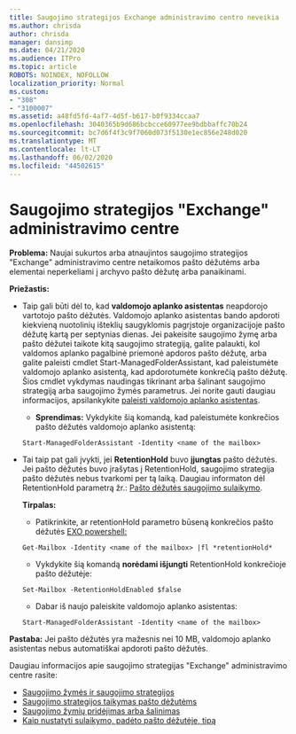 ```yaml
---
title: Saugojimo strategijos Exchange administravimo centro neveikia
ms.author: chrisda
author: chrisda
manager: dansimp
ms.date: 04/21/2020
ms.audience: ITPro
ms.topic: article
ROBOTS: NOINDEX, NOFOLLOW
localization_priority: Normal
ms.custom:
- "308"
- "3100007"
ms.assetid: a48fd5fd-4af7-4d5f-b617-b0f9334ccaa7
ms.openlocfilehash: 3040365b9d686bcbcce60977ee9bdbbaffc70b24
ms.sourcegitcommit: bc7d6f4f3c9f7060d073f5130e1ec856e248d020
ms.translationtype: MT
ms.contentlocale: lt-LT
ms.lasthandoff: 06/02/2020
ms.locfileid: "44502615"
---
```

# <a name="retention-policies-in-exchange-admin-center"></a>Saugojimo strategijos "Exchange" administravimo centre

 **Problema:** Naujai sukurtos arba atnaujintos saugojimo strategijos "Exchange" administravimo centre netaikomos pašto dėžutėms arba elementai neperkeliami į archyvo pašto dėžutę arba panaikinami. 
  
 **Priežastis:**
  
- Taip gali būti dėl to, kad **valdomojo aplanko asistentas** neapdorojo vartotojo pašto dėžutės. Valdomojo aplanko asistentas bando apdoroti kiekvieną nuotolinių išteklių saugyklomis pagrįstoje organizacijoje pašto dėžutę kartą per septynias dienas. Jei pakeisite saugojimo žymę arba pašto dėžutei taikote kitą saugojimo strategiją, galite palaukti, kol valdomos aplanko pagalbinė priemonė apdoros pašto dėžutę, arba galite paleisti cmdlet Start-ManagedFolderAssistant, kad paleistumėte valdomojo aplanko asistentą, kad apdorotumėte konkrečią pašto dėžutę. Šios cmdlet vykdymas naudingas tikrinant arba šalinant saugojimo strategiją arba saugojimo žymės parametrus. Jei norite gauti daugiau informacijos, apsilankykite [paleisti valdomojo aplanko asistentas](https://msdn.microsoft.com/library/gg271153%28v=exchsrvcs.149%29.aspx#managedfolderassist).
    
  - **Sprendimas:** Vykdykite šią komandą, kad paleistumėte konkrečios pašto dėžutės valdomojo aplanko asistentą:
    
  ```
  Start-ManagedFolderAssistant -Identity <name of the mailbox>
  ```

- Tai taip pat gali įvykti, jei **RetentionHold** buvo **įjungtas** pašto dėžutės. Jei pašto dėžutės buvo įrašytas į RetentionHold, saugojimo strategija pašto dėžutės nebus tvarkomi per tą laiką. Daugiau informaton dėl RetentionHold parametrą žr.: [Pašto dėžutės saugojimo sulaikymo](https://docs.microsoft.com/exchange/security-and-compliance/messaging-records-management/mailbox-retention-hold).
    
    **Tirpalas:**
    
  - Patikrinkite, ar retentionHold parametro būseną konkrečios pašto dėžutės [EXO powershell:](https://docs.microsoft.com/powershell/exchange/exchange-online/connect-to-exchange-online-powershell/connect-to-exchange-online-powershell?view=exchange-ps)
    
  ```
  Get-Mailbox -Identity <name of the mailbox> |fl *retentionHold*
  ```

  - Vykdykite šią komandą **norėdami išjungti** RetentionHold konkrečioje pašto dėžutėje:
    
  ```
  Set-Mailbox -RetentionHoldEnabled $false
  ```

  - Dabar iš naujo paleiskite valdomojo aplanko asistentas:
    
  ```
  Start-ManagedFolderAssistant -Identity <name of the mailbox>
  ```

 **Pastaba:** Jei pašto dėžutės yra mažesnis nei 10 MB, valdomojo aplanko asistentas nebus automatiškai apdoroti pašto dėžutės.
 
Daugiau informacijos apie saugojimo strategijas "Exchange" administravimo centre rasite:
- [Saugojimo žymės ir saugojimo strategijos](https://docs.microsoft.com/exchange/security-and-compliance/messaging-records-management/retention-tags-and-policies)
- [Saugojimo strategijos taikymas pašto dėžutėms](https://docs.microsoft.com/exchange/security-and-compliance/messaging-records-management/apply-retention-policy)
- [Saugojimo žymių pridėjimas arba šalinimas](https://docs.microsoft.com/exchange/security-and-compliance/messaging-records-management/add-or-remove-retention-tags)
- [Kaip nustatyti sulaikymo, padėto pašto dėžutėje, tipą](https://docs.microsoft.com/microsoft-365/compliance/identify-a-hold-on-an-exchange-online-mailbox)
